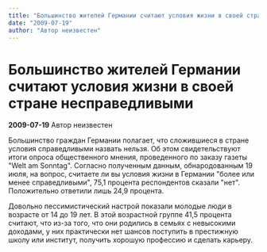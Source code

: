 ```yaml
---
title: "Большинство жителей Германии считают условия жизни в своей стране несправедливыми"
date: "2009-07-19"
author: "Автор неизвестен"
---
```


# Большинство жителей Германии считают условия жизни в своей стране несправедливыми

**2009-07-19** Автор неизвестен

Большинство граждан Германии полагает, что сложившиеся в стране условия справедливыми назвать нельзя. Об этом свидетельствуют итоги опроса общественного мнения, проведенного по заказу газеты "Welt am Sonntag". Согласно полученным данным, обнародованным 19 июля, на вопрос, считаете ли вы условия жизни в Германии "более или менее справедливыми", 75,1 процента респондентов сказали "нет". Положительно ответили лишь 24,9 процента.

Довольно пессимистический настрой показали молодые люди в возрасте от 14 до 19 лет. В этой возрастной группе 41,5 процента считают, что из-за того, что они родились в семьях с невысокими доходами, у них практически нет шансов поступить в престижную школу или институт, получить хорошую профессию и сделать карьеру.